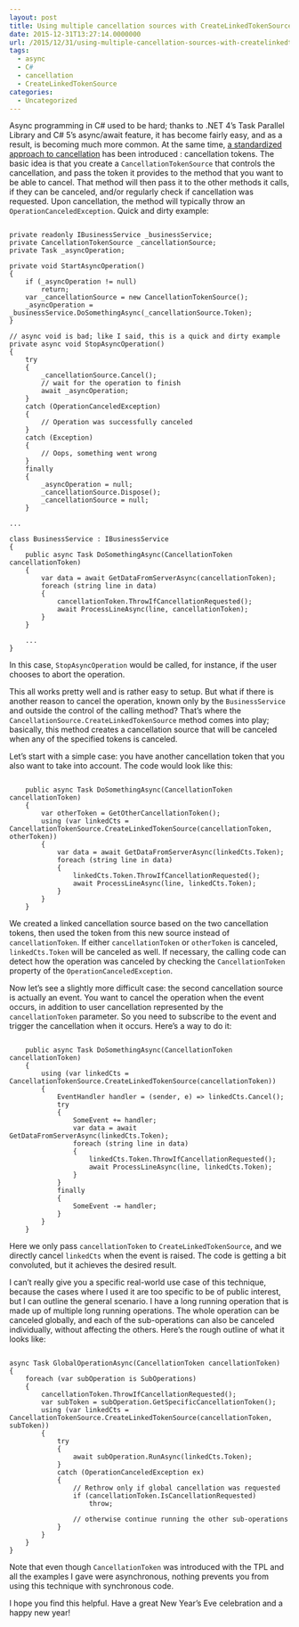 ```yaml
---
layout: post
title: Using multiple cancellation sources with CreateLinkedTokenSource
date: 2015-12-31T13:27:14.0000000
url: /2015/12/31/using-multiple-cancellation-sources-with-createlinkedtokensource/
tags:
  - async
  - C#
  - cancellation
  - CreateLinkedTokenSource
categories:
  - Uncategorized
---
```



Async programming in C# used to be hard; thanks to .NET 4’s Task Parallel Library and C# 5’s async/await feature, it has become fairly easy, and as a result, is becoming much more common. At the same time, [a standardized approach to cancellation](https://msdn.microsoft.com/en-us/library/dd997364%28v=vs.110%29.aspx) has been introduced : cancellation tokens. The basic idea is that you create a `CancellationTokenSource` that controls the cancellation, and pass the token it provides to the method that you want to be able to cancel. That method will then pass it to the other methods it calls, if they can be canceled, and/or regularly check if cancellation was requested. Upon cancellation, the method will typically throw an `OperationCanceledException`. Quick and dirty example:

```

private readonly IBusinessService _businessService;
private CancellationTokenSource _cancellationSource;
private Task _asyncOperation;

private void StartAsyncOperation()
{
    if (_asyncOperation != null)
        return;
    var _cancellationSource = new CancellationTokenSource();
    _asyncOperation = _businessService.DoSomethingAsync(_cancellationSource.Token);
}

// async void is bad; like I said, this is a quick and dirty example
private async void StopAsyncOperation()
{
    try
    {
        _cancellationSource.Cancel();
        // wait for the operation to finish
        await _asyncOperation;
    }
    catch (OperationCanceledException)
    {
        // Operation was successfully canceled
    }
    catch (Exception)
    {
        // Oops, something went wrong
    }
    finally
    {
        _asyncOperation = null;
        _cancellationSource.Dispose();
        _cancellationSource = null;
    }

...

class BusinessService : IBusinessService
{
    public async Task DoSomethingAsync(CancellationToken cancellationToken)
    {
        var data = await GetDataFromServerAsync(cancellationToken);
        foreach (string line in data)
        {
            cancellationToken.ThrowIfCancellationRequested();
            await ProcessLineAsync(line, cancellationToken);
        }
    }

    ...
}
```

In this case, `StopAsyncOperation` would be called, for instance, if the user chooses to abort the operation.

This all works pretty well and is rather easy to setup. But what if there is another reason to cancel the operation, known only by the `BusinessService` and outside the control of the calling method? That’s where the `CancellationSource.CreateLinkedTokenSource` method comes into play; basically, this method creates a cancellation source that will be canceled when any of the specified tokens is canceled.

Let’s start with a simple case: you have another cancellation token that you also want to take into account. The code would look like this:

```

    public async Task DoSomethingAsync(CancellationToken cancellationToken)
    {
        var otherToken = GetOtherCancellationToken();
        using (var linkedCts = CancellationTokenSource.CreateLinkedTokenSource(cancellationToken, otherToken))
        {
            var data = await GetDataFromServerAsync(linkedCts.Token);
            foreach (string line in data)
            {
                linkedCts.Token.ThrowIfCancellationRequested();
                await ProcessLineAsync(line, linkedCts.Token);
            }
        }
    }
```

We created a linked cancellation source based on the two cancellation tokens, then used the token from this new source instead of `cancellationToken`. If either `cancellationToken` or `otherToken` is canceled, `linkedCts.Token` will be canceled as well. If necessary, the calling code can detect how the operation was canceled by checking the `CancellationToken` property of the `OperationCanceledException`.

Now let’s see a slightly more difficult case: the second cancellation source is actually an event. You want to cancel the operation when the event occurs, in addition to user cancellation represented by the `cancellationToken` parameter. So you need to subscribe to the event and trigger the cancellation when it occurs. Here’s a way to do it:

```

    public async Task DoSomethingAsync(CancellationToken cancellationToken)
    {
        using (var linkedCts = CancellationTokenSource.CreateLinkedTokenSource(cancellationToken))
        {
            EventHandler handler = (sender, e) => linkedCts.Cancel();
            try
            {
                SomeEvent += handler;
                var data = await GetDataFromServerAsync(linkedCts.Token);
                foreach (string line in data)
                {
                    linkedCts.Token.ThrowIfCancellationRequested();
                    await ProcessLineAsync(line, linkedCts.Token);
                }
            }
            finally
            {
                SomeEvent -= handler;
            }
        }
    }
```

Here we only pass `cancellationToken` to `CreateLinkedTokenSource`, and we directly cancel `linkedCts` when the event is raised. The code is getting a bit convoluted, but it achieves the desired result.

I can’t really give you a specific real-world use case of this technique, because the cases where I used it are too specific to be of public interest, but I can outline the general scenario. I have a long running operation that is made up of multiple long running operations. The whole operation can be canceled globally, and each of the sub-operations can also be canceled individually, without affecting the others. Here’s the rough outline of what it looks like:

```

async Task GlobalOperationAsync(CancellationToken cancellationToken)
{
    foreach (var subOperation is SubOperations)
    {
        cancellationToken.ThrowIfCancellationRequested();
        var subToken = subOperation.GetSpecificCancellationToken();
        using (var linkedCts = CancellationTokenSource.CreateLinkedTokenSource(cancellationToken, subToken))
        {
            try
            {
                await subOperation.RunAsync(linkedCts.Token);
            }
            catch (OperationCanceledException ex)
            {
                // Rethrow only if global cancellation was requested
                if (cancellationToken.IsCancellationRequested)
                    throw;
                    
                // otherwise continue running the other sub-operations
            }
        }
    }
}
```

Note that even though `CancellationToken` was introduced with the TPL and all the examples I gave were asynchronous, nothing prevents you from using this technique with synchronous code.

I hope you find this helpful. Have a great New Year’s Eve celebration and a happy new year!


